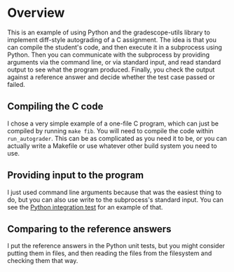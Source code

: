 # Overview

This is an example of using Python and the gradescope-utils library to
implement diff-style autograding of a C assignment. The idea is that
you can compile the student's code, and then execute it in a
subprocess using Python. Then you can communicate with the subprocess
by providing arguments via the command line, or via standard input,
and read standard output to see what the program produced. Finally,
you check the output against a reference answer and decide whether the
test case passed or failed.

## Compiling the C code

I chose a very simple example of a one-file C program, which can just
be compiled by running `make fib`. You will need to compile the code
within `run_autograder`. This can be as complicated as you need it to
be, or you can actually write a Makefile or use whatever other build
system you need to use.

## Providing input to the program

I just used command line arguments because that was the easiest thing
to do, but you can also use write to the subprocess's standard
input. You can see the [Python integration test](https://github.com/gradescope/autograder_samples/blob/master/python/src/tests/test_integration.py)
for an example of that.

## Comparing to the reference answers

I put the reference answers in the Python unit tests, but you might
consider putting them in files, and then reading the files from the
filesystem and checking them that way.
